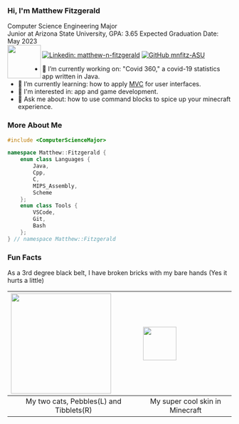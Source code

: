 ### Hi, I'm Matthew Fitzgerald

Computer Science Engineering Major<br>
Junior at Arizona State University, GPA: 3.65
Expected Graduation Date: May 2023<br>
<img src="https://user-images.githubusercontent.com/79553911/131261120-f0bf6a3f-50bf-432a-977c-e1c6972cd3ce.png" width=75 align=left>

[![Linkedin: matthew-n-fitzgerald](https://img.shields.io/badge/-matthewf-blue?style=flat-square&logo=Linkedin&logoColor=white&link=https://www.linkedin.com/in/matthew-n-fitzgerald/)](https://www.linkedin.com/in/matthew-n-fitzgerald/)
[![GitHub mnfitz-ASU](https://img.shields.io/github/followers/mnfitz-ASU?label=follow&style=social)](https://github.com/mnfitz-ASU)

- 🔭 I’m currently working on: "Covid 360," a covid-19 statistics app written in Java.
- 🌱 I’m currently learning: how to apply [MVC](https://en.wikipedia.org/wiki/Model%E2%80%93view%E2%80%93controller) for user interfaces.
- 🤔 I'm interested in: app and game development.
- 💬 Ask me about: how to use command blocks to spice up your minecraft experience.

### More About Me
```c++
#include <ComputerScienceMajor>

namespace Matthew::Fitzgerald {
    enum class Languages {
        Java, 
        Cpp, 
        C,
        MIPS_Assembly, 
        Scheme
    };
    enum class Tools {
        VSCode,
        Git, 
        Bash
    };
} // namespace Matthew::Fitzgerald
```

### Fun Facts
As a 3rd degree black belt, I have broken bricks with my bare hands (Yes it hurts a little)<br>
<!--
Here are some ideas to get you started:

- 🔭 I’m currently working on ...
- 🌱 I’m currently learning ...
- 👯 I’m looking to collaborate on ...
- 🤔 I’m looking for help with ...
- 💬 Ask me about ...
- 📫 How to reach me: ...
- 😄 Pronouns: ...
- ⚡ Fun fact: "As a 3rd degree black belt, I have broken bricks with my bare hands (Yes it hurts a little)",
               "My super cool skin in Minecraft", 
                      "I have two cats, Pebbles(left) and Tibblets(right)."
-->


| <img src="https://user-images.githubusercontent.com/79553911/129826965-d574824d-86d7-4a39-a8a0-73ddf3078d93.jpg" width=225 align=left> | <img src="https://user-images.githubusercontent.com/79553911/210123641-a20f04cb-1554-4032-a605-c370722317ef.png" width=75 align=left> |
|:--:|:--:|
| My two cats, Pebbles(L) and Tibblets(R) | My super cool skin in Minecraft | 
